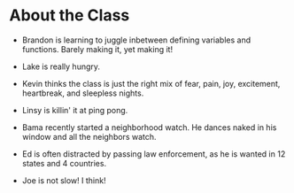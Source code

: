 # About the Class

* Brandon is learning to juggle inbetween defining variables and functions. Barely making it, yet making it!

* Lake is really hungry.

* Kevin thinks the class is just the right mix of fear, pain, joy, excitement, heartbreak, and sleepless nights.

* Linsy is killin' it at ping pong.

* Bama recently started a neighborhood watch. He dances naked in his window and all the neighbors watch.

* Ed is often distracted by passing law enforcement, as he is wanted in 12 states and 4 countries.

* Joe is not slow! I think!
